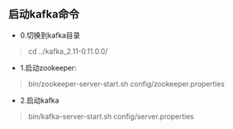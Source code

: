 ## 启动kafka命令
* 0.切换到kafka目录
> cd ../kafka_2.11-0.11.0.0/
* 1.启动zookeeper:
>  bin/zookeeper-server-start.sh config/zookeeper.properties
* 2.启动kafka
> bin/kafka-server-start.sh config/server.properties

